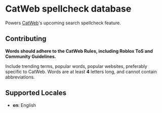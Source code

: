 # CatWeb spellcheck database

Powers [CatWeb](https://www.roblox.com/games/16855862021/CatWeb-Make-a-Website)'s upcoming search spellcheck feature.

## Contributing
**Words should adhere to the CatWeb Rules, including Roblox ToS and Community Guidelines.**

Include trending terms, popular words, popular websites, preferably specific to CatWeb.
Words are at least **4** letters long, and cannot contain abbreviations.

## Supported Locales
- **en**: English
